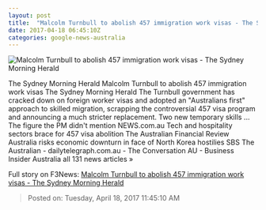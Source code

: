 ```yaml
---
layout: post
title:  "Malcolm Turnbull to abolish 457 immigration work visas - The Sydney Morning Herald"
date: 2017-04-18 06:45:10Z
categories: google-news-australia
---
```


![Malcolm Turnbull to abolish 457 immigration work visas - The Sydney Morning Herald](http://www.smh.com.au/content/dam/images/g/v/i/t/z/i/image.related.articleLeadwide.620x349.gvmw34.png/1492502850048.jpg)

The Sydney Morning Herald Malcolm Turnbull to abolish 457 immigration work visas The Sydney Morning Herald The Turnbull government has cracked down on foreign worker visas and adopted an "Australians first" approach to skilled migration, scrapping the controversial 457 visa program and announcing a much stricter replacement. Two new temporary skills ... The figure the PM didn't mention NEWS.com.au Tech and hospitality sectors brace for 457 visa abolition The Australian Financial Review Australia risks economic downturn in face of North Korea hostilies SBS The Australian - dailytelegraph.com.au - The Conversation AU - Business Insider Australia all 131 news articles »


Full story on F3News: [Malcolm Turnbull to abolish 457 immigration work visas - The Sydney Morning Herald](http://www.f3nws.com/n/APYjKJ)

> Posted on: Tuesday, April 18, 2017 11:45:10 AM
